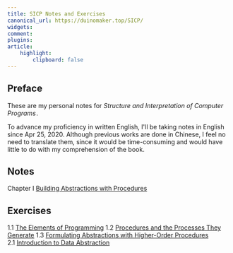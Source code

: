 ```yaml
---
title: SICP Notes and Exercises
canonical_url: https://duinomaker.top/SICP/
widgets:
comment:
plugins:
article:
    highlight:
        clipboard: false
---
```


## Preface

These are my personal notes for *Structure and Interpretation of Computer Programs*&hairsp;.

To advance my proficiency in written English, I'll be taking notes in English since Apr 25, 2020. Although previous works are done in Chinese, I feel no need to translate them, since it would be time-consuming and would have little to do with my comprehension of the book.

## Notes

<span class="mono rigid">Chapter I&nbsp;</span><a href="/SICP/notes/1/" target="_self">Building Abstractions with Procedures</a>
<!-- <span class="mono rigid">Chapter II&nbsp;&nbsp;</span>Building Abstractions with Data
<span class="mono rigid">Chapter III&nbsp;</span>Modularity, Objects, and State
<span class="mono rigid">Chapter IV&nbsp;&nbsp;</span>Metalinguistic Abstraction
<span class="mono rigid">Chapter V&nbsp;&nbsp;&nbsp;</span>Computing with Register Machines -->

## Exercises

<span class="mono rigid">1.1&nbsp;</span><a href="/SICP/exercises/1.1/" target="_self">The Elements of Programming</a>
<span class="mono rigid">1.2&nbsp;</span><a href="/SICP/exercises/1.2/" target="_self">Procedures and the Processes They Generate</a>
<span class="mono rigid">1.3&nbsp;</span><a href="/SICP/exercises/1.3/" target="_self">Formulating Abstractions with Higher-Order Procedures</a>
<span class="mono rigid">2.1&nbsp;</span><a href="/SICP/exercises/2.1/" target="_self">Introduction to Data Abstraction</a>